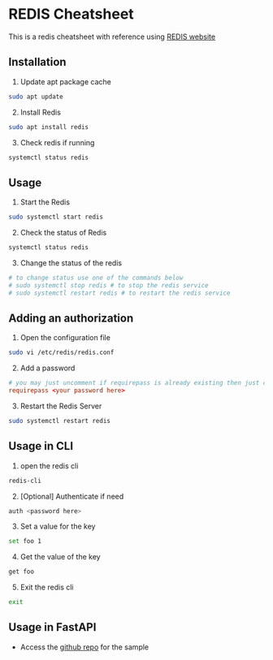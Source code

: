 # REDIS Cheatsheet
This is a redis cheatsheet with reference using [REDIS website](https://redis.io/docs/getting-started/installation/install-redis-on-linux/)

## Installation
1. Update apt package cache
```bash
sudo apt update
```
2. Install Redis
```bash
sudo apt install redis
```
3. Check redis if running 
```bash
systemctl status redis
```

## Usage
1. Start the Redis
```bash
sudo systemctl start redis
```
2. Check the status of Redis
```bash
systemctl status redis
```
3. Change the status of the redis
```bash
# to change status use one of the commands below
# sudo systemctl stop redis # to stop the redis service
# sudo systemctl restart redis # to restart the redis service
```

## Adding an authorization
1. Open the configuration file
```bash
sudo vi /etc/redis/redis.conf
```
2. Add a password
```conf
# you may just uncomment if requirepass is already existing then just change the password 
requirepass <your password here>
```
3. Restart the Redis Server
```bash
sudo systemctl restart redis
```

## Usage in CLI
1. open the redis cli
```bash
redis-cli
```
2. [Optional] Authenticate if need
```bash
auth <password here>
```
3. Set a value for the key
```bash
set foo 1
```
4. Get the value of the key
```bash
get foo
```
5. Exit the redis cli
```bash
exit
```

## Usage in FastAPI
* Access the [github repo](https://github.com/janjanbalitaan/fastapi-with-redis-sample) for the sample